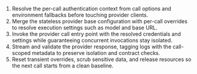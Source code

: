 <!-- @plan:PLAN-20251018-STATELESSPROVIDER2.P04 @requirement:REQ-SP2-001 -->
<!-- @plan:PLAN-20251018-STATELESSPROVIDER2.P05 update ensures per-call auth/settings/isolation/reset coverage -->
1. Resolve the per-call authentication context from call options and environment fallbacks before touching provider clients.
2. Merge the stateless provider base configuration with per-call overrides to resolve execution settings such as model and base URL.
3. Invoke the provider call entry point with the resolved credentials and settings while guaranteeing concurrent invocations stay isolated.
4. Stream and validate the provider response, tagging logs with the call-scoped metadata to preserve isolation and contract checks.
5. Reset transient overrides, scrub sensitive data, and release resources so the next call starts from a clean baseline.
